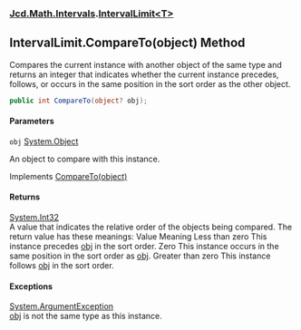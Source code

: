 ### [Jcd.Math.Intervals](Jcd.Math.Intervals.md 'Jcd.Math.Intervals').[IntervalLimit&lt;T&gt;](Jcd.Math.Intervals.IntervalLimit_T_.md 'Jcd.Math.Intervals.IntervalLimit<T>')

## IntervalLimit<T>.CompareTo(object) Method

Compares the current instance with another object of the same type and returns an integer that indicates whether the current instance precedes, follows, or occurs in the same position in the sort order as the other object.

```csharp
public int CompareTo(object? obj);
```
#### Parameters

<a name='Jcd.Math.Intervals.IntervalLimit_T_.CompareTo(object).obj'></a>

`obj` [System.Object](https://docs.microsoft.com/en-us/dotnet/api/System.Object 'System.Object')

An object to compare with this instance.

Implements [CompareTo(object)](https://docs.microsoft.com/en-us/dotnet/api/System.IComparable.CompareTo#System_IComparable_CompareTo_System_Object_ 'System.IComparable.CompareTo(System.Object)')

#### Returns
[System.Int32](https://docs.microsoft.com/en-us/dotnet/api/System.Int32 'System.Int32')  
A value that indicates the relative order of the objects being compared. The return value has these meanings: Value Meaning Less than zero This instance precedes [obj](Jcd.Math.Intervals.IntervalLimit_T_.CompareTo(object).md#Jcd.Math.Intervals.IntervalLimit_T_.CompareTo(object).obj 'Jcd.Math.Intervals.IntervalLimit<T>.CompareTo(object).obj') in the sort order. Zero This instance occurs in the same position in the sort order as [obj](Jcd.Math.Intervals.IntervalLimit_T_.CompareTo(object).md#Jcd.Math.Intervals.IntervalLimit_T_.CompareTo(object).obj 'Jcd.Math.Intervals.IntervalLimit<T>.CompareTo(object).obj'). Greater than zero This instance follows [obj](Jcd.Math.Intervals.IntervalLimit_T_.CompareTo(object).md#Jcd.Math.Intervals.IntervalLimit_T_.CompareTo(object).obj 'Jcd.Math.Intervals.IntervalLimit<T>.CompareTo(object).obj') in the sort order.

#### Exceptions

[System.ArgumentException](https://docs.microsoft.com/en-us/dotnet/api/System.ArgumentException 'System.ArgumentException')  
[obj](Jcd.Math.Intervals.IntervalLimit_T_.CompareTo(object).md#Jcd.Math.Intervals.IntervalLimit_T_.CompareTo(object).obj 'Jcd.Math.Intervals.IntervalLimit<T>.CompareTo(object).obj') is not the same type as this instance.